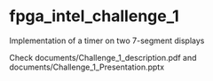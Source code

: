 # fpga_intel_challenge_1
Implementation of a timer on two 7-segment displays


Check documents/Challenge_1_description.pdf and documents/Challenge_1_Presentation.pptx
